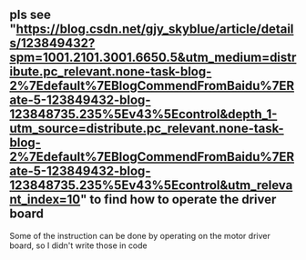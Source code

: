 ## pls see "https://blog.csdn.net/gjy_skyblue/article/details/123849432?spm=1001.2101.3001.6650.5&utm_medium=distribute.pc_relevant.none-task-blog-2%7Edefault%7EBlogCommendFromBaidu%7ERate-5-123849432-blog-123848735.235%5Ev43%5Econtrol&depth_1-utm_source=distribute.pc_relevant.none-task-blog-2%7Edefault%7EBlogCommendFromBaidu%7ERate-5-123849432-blog-123848735.235%5Ev43%5Econtrol&utm_relevant_index=10" to find how to operate the driver board
Some of the instruction can be done by operating on the motor driver board, so I didn't write those in code